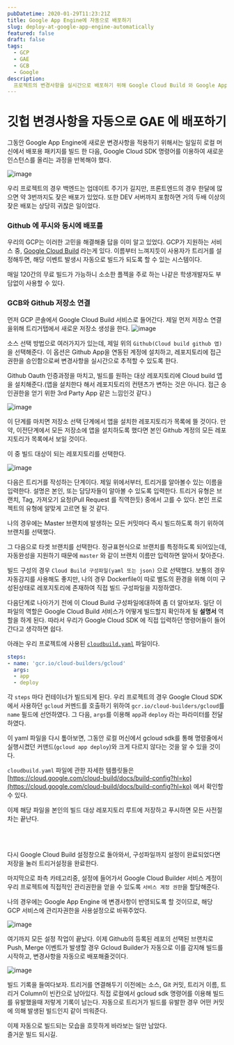 ```yaml
---
pubDatetime: 2020-01-29T11:23:21Z
title: Google App Engine에 자동으로 배포하기
slug: deploy-at-google-app-engine-automatically
featured: false
draft: false
tags:
  - GCP
  - GAE
  - GCB
  - Google
description:
  프로젝트의 변경사항을 실시간으로 배포하기 위해 Google Cloud Build 와 Google App Engine 으로 CI 환경을 구축해요.
---
```



# 깃헙 변경사항을 자동으로 GAE 에 배포하기

그동안 Google App Engine에 새로운 변경사항을 적용하기 위해서는 일일히 로컬 머신에서 배포용 패키지를 빌드 한 다음, Google Cloud SDK 명령어를 이용하여 새로운 인스턴스를 올리는 과정을 반복해야 했다.

![image](https://user-images.githubusercontent.com/29659112/73295762-a798a280-424b-11ea-82e3-34b43f1cd94c.png)

우리 프로젝트의 경우 백엔드는 업데이트 주기가 길지만, 프론트엔드의 경우 한달에 많으면 약 3번까지도 잦은 배포가 있었다. 또한 DEV 서버까지 포함하면 거의 두배 이상의 잦은 배포는 상당히 귀찮은 일이었다.

### Github 에 푸시와 동시에 배포를
우리의 GCP는 이러한 고민을 해결해줄 답을 이미 알고 있었다.
GCP가 지원하는 서비스 중, [Google Cloud Build](https://cloud.google.com/cloud-build/?hl=ko) 라는게 있다. 이름부터 느껴지듯이 사용자가 트리거를 설정해두면, 해당 이벤트 발생시 자동으로 빌드가 되도록 할 수 있는 시스템이다.

매일 120간의 무료 빌드가 가능하니 소소한 플젝을 주로 하는 나같은 학생개발자도 부담없이 사용할 수 있다.

### GCB와 Github 저장소 연결

먼저 GCP 콘솔에서 Google Cloud Build 서비스로 들어간다.
제일 먼저 저장소 연결을위해 트리거탭에서 새로운 저장소 생성을 한다.
![image](https://user-images.githubusercontent.com/29659112/73296711-90f34b00-424d-11ea-9cd5-65ecd8d81a85.png)

소스 선택 방법으로 여러가지가 있는데, 제일 위의 `Github(Cloud build github 앱)` 을 선택해준다. 이 옵션은 Github App을 연동된 계정에 설치하고, 레포지토리에 접근권한을 승인함으로써 변경사항을 실시간으로 추적할 수 있도록 한다.

Github Oauth 인증과정을 마치고, 빌드를 원하는 대상 레포지토리에 Cloud build 앱을 설치해준다.(앱을 설치한다 해서 레포지토리의 컨텐츠가 변하는 것은 아니다. 접근 승인권한을 얻기 위한 3rd Party App 같은 느낌인것 같다.)

![image](https://user-images.githubusercontent.com/29659112/73297001-1971eb80-424e-11ea-8679-1865a2ee7198.png)

이 단계를 마치면 저장소 선택 단계에서 앱을 설치한 레포지토리가 목록에 뜰 것이다.
만약, 이전단계에서 모든 저장소에 앱을 설치하도록 했다면 본인 Github 계정의 모든 레포지토리가 목록에서 보일 것이다.

이 중 빌드 대상이 되는 레포지토리를 선택한다.

![image](https://user-images.githubusercontent.com/29659112/73297182-6f469380-424e-11ea-823c-fafd2104f032.png)

다음은 트리거를 작성하는 단계이다.
제일 위에서부터, 트리거를 알아볼수 있는 이름을 입력한다.
설명은 본인, 또는 담당자들이 알아볼 수 있도록 입력한다.
트리거 유형은 브랜치, Tag, 가져오기 요청(Pull Request 를 직역한듯) 중에서 고를 수 있다. 본인 프로젝트의 유형에 알맞게 고르면 될 것 같다.

나의 경우에는 Master 브랜치에 발생하는 모든 커밋마다 즉시 빌드하도록 하기 위하여 브랜치를 선택했다.

그 다음으로 타겟 브랜치를 선택한다. 정규표현식으로 브랜치를 특정하도록 되어있는데, 자동완성을 지원하기 때문에 `master` 와 같이 브랜치 이름만 입력하면 알아서 찾아준다.

빌드 구성의 경우 `Cloud Build 구성파일(yaml 또는 json)` 으로 선택했다. 보통의 경우 자동감지를 사용해도 좋지만, 나의 경우 Dockerfile이 따로 별도의 환경을 위해 이미 구성된상태로 레포지토리에 존재하여 직접 빌드 구성파일을 지정하였다.


다음단계로 나아가기 전에 이 Cloud Build 구성파일에대하여 좀 더 알아보자.
일단 이 파일의 역할은 Google Cloud Build 서비스가 어떻게 빌드할지 확인하게 될 **설명서** 역할을 하게 된다. 따라서 우리가 Google Cloud SDK 에 직접 입력하던 명령어들이 들어간다고 생각하면 쉽다.

아래는 우리 프로젝트에 사용된 [`cloudbuild.yaml`](https://github.com/CXZ7720/ERICA_shuttlecock_API/blob/master/cloudbuild.yaml) 파일이다.
```yaml
steps:
- name: 'gcr.io/cloud-builders/gcloud'
  args:
  - app
  - deploy
```
각 `steps` 마다 컨테이너가 빌드되게 된다. 우리 프로젝트의 경우 Google Cloud SDK 에서 사용하던 `gcloud` 커멘드를 호출하기 위하여 `gcr.io/cloud-builders/gcloud`를 `name` 필드에 선언하였다.
그 다음, `args`를 이용해 `app`과 `deploy` 라는 파라미터를 전달하였다.

이 yaml 파일을 다시 톺아보면, 그동안 로컬 머신에서 gcloud sdk를 통해 명령줄에서 실행시켰던 커맨드(`gcloud app deploy`)와 크게 다르지 않다는 것을 알 수 있을 것이다.


`cloudbuild.yaml` 파일에 관한 자세한 템플릿들은 [https://cloud.google.com/cloud-build/docs/build-config?hl=ko](https://cloud.google.com/cloud-build/docs/build-config?hl=ko) 에서 확인할 수 있다.

이제 해당 파일을 본인의 빌드 대상 레포지토리 루트에 저장하고 푸시하면 모든 사전절차는 끝난다.

<br><br>

다시 Google Cloud Build 설정창으로 돌아와서, 구성파일까지 설정이 완료되었다면 저장을 눌러 트리거설정을 완료한다.

마지막으로 좌측 카테고리중, 설정에 들어가서 Google Cloud Builder 서비스 계정이 우리 프로젝트에 직접적인 관리권한을 얻을 수 있도록 `서비스 계정 권한`을 할당해준다.

나의 경우에는 Google App Engine 에 변경사항이 반영되도록 할 것이므로, 해당 GCP 서비스에 관리자권한을 사용설정으로 바꿔주었다.

![image](https://user-images.githubusercontent.com/29659112/73298410-9bfbaa80-4250-11ea-9d86-0cec33e5c99c.png)

여기까지 모든 설정 작업이 끝났다.
이제 Github의 등록된 레포의 선택된 브랜치로 Push, Merge 이벤트가 발생할 경우 Gcloud Builder가 자동으로 이를 감지해 빌드를 시작하고, 변경사항을 자동으로 배포해줄것이다.

![image](https://user-images.githubusercontent.com/29659112/73298596-f137bc00-4250-11ea-9301-db30f8deab8d.png)

빌드 기록을 들여다보자.
트리거를 연결해두기 이전에는 소스, Git 커밋, 트리거 이름, 트리거 Column이 빈칸으로 남아있다. 직접 로컬에서 gcloud sdk 명령어를 이용해 빌드를 유발했을때 저렇게 기록이 남는다. 자동으로 트리거가 빌드를 유발한 경우 어떤 커밋에 의해 발생된 빌드인지 같이 띄워준다.



이제 자동으로 빌드되는 모습을 흐믓하게 바라보는 일만 남았다.<br>
즐거운 빌드 되시길.
